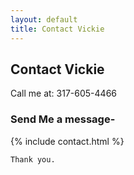 ```yaml
---
layout: default
title: Contact Vickie
---
```


<h2 class="pageTitle">Contact Vickie</h2>

<div id="contact">
    <p class="intro">
      Call me at: 317-605-4466
      </p>

  <div class="contactContent">
  </div>
    <h3>Send Me a message-</h3>
        {% include contact.html %}

    Thank you.
</div>



